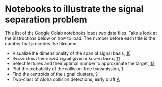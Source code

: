 # Notebooks to illustrate the signal separation problem
This list of the Google Colab notebooks loads two data files. Take a look at the instructions below on how to load. The number before each title is the number that precedes the filename. 

- Visualize the dimensionality of the span of signal basis, [10](10_SingularValuesDecomposition.ipynb)
- Reconstruct the mixed signal given a known basis, [11](11_GetData_FindTheBasis.ipynb)
- Select features and their optimal number to approximate the target, [12](12_SingularValuesDecomposition.ipynb)
- Plot the probability of the collision-free transmission, [1](1_Plot_Birthday_Probability_NQ.ipynb)
- Find the centroids of the signal clusters, [9](9_Distance_to_6bit.ipynb)
- Two-class of Aloha collision detections, early draft [A](AlohaCollisionDetector2class_Feb7.ipynb)
